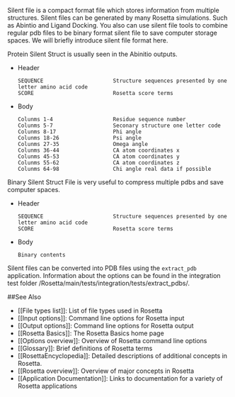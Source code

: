 <!-- --- title: Silent File -->

Silent file is a compact format file which stores information from multiple structures. Silent files can be generated by many Rosetta simulations. Such as Abintio and Ligand Docking. You also can use silent file tools to combine regular pdb files to be binary format silent file to save computer storage spaces. We will briefly introduce silent file format here.

Protein Silent Struct is usually seen in the Abinitio outputs.

-   Header

    ```
    SEQUENCE                      Structure sequences presented by one letter amino acid code
    SCORE                         Rosetta score terms
    ```

-   Body

    ```
    Colunms 1-4                   Residue sequence number
    Colunms 5-7                   Seconary structure one letter code
    Colunms 8-17                  Phi angle
    Colunms 18-26                 Psi angle
    Colunms 27-35                 Omega angle
    Colunms 36-44                 CA atom coordinates x
    Colunms 45-53                 CA atom coordinates y
    Colunms 55-62                 CA atom coordinates z
    Colunms 64-98                 Chi angle real data if possible
    ```

Binary Silent Struct File is very useful to compress multiple pdbs and save computer spaces.

-   Header

    ```
    SEQUENCE                      Structure sequences presented by one letter amino acid code
    SCORE                         Rosetta score terms
    ```

-   Body

    ```
    Binary contents
    ```

Silent files can be converted into PDB files using the `extract_pdb` application. Information about the options can be found in the integration test folder /Rosetta/main/tests/integration/tests/extract_pdbs/.

##See Also

* [[File types list]]: List of file types used in Rosetta
* [[Input options]]: Command line options for Rosetta input
* [[Output options]]: Command line options for Rosetta output
* [[Rosetta Basics]]: The Rosetta Basics home page
* [[Options overview]]: Overview of Rosetta command line options
* [[Glossary]]: Brief definitions of Rosetta terms
* [[RosettaEncyclopedia]]: Detailed descriptions of additional concepts in Rosetta.
* [[Rosetta overview]]: Overview of major concepts in Rosetta
* [[Application Documentation]]: Links to documentation for a variety of Rosetta applications